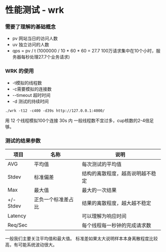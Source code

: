 # 性能测试 - wrk 
### 需要了理解的基础概念
- pv 网站当日的访问人数
- uv 独立访问的人数 
- qps = pv / t (1000000 / 10 * 60 * 60 = 27.7 100万请求集中在10个小时，服务器每秒处理27.7个业务请求)

### WRK 的使用
  - -t模拟的线程数
  - -c需要模拟的连接数
  - --timeout 超时时间
  - -d 测试的持续时间
```
./wrk -t12 -c400 -d39s http://127.0.0.1:4000/
```
用 12 个线程模拟100个连接 30s 内 一般线程数不宜过多，cup核数的2-4倍足够。

### 测试的结果参数

项目 |名称| 说明
--|--|--
AVG | 平均值|每次测试的平均值
Stdev| 标准偏差|结构的离散程度，越高说明越不稳定
Max|最大值|最大的一次结果
+/-Stdev|正负一个标准差占比|结果的离散程度，越大越不稳定
Latency || 可以理解为响应时间
Req/Sec||每个线程每一秒钟的完成请求数

一般我们主要关注平均值和最大值。
标准差如果太大说明样本本身离散程度比较高，有可能系统波动很大。


  